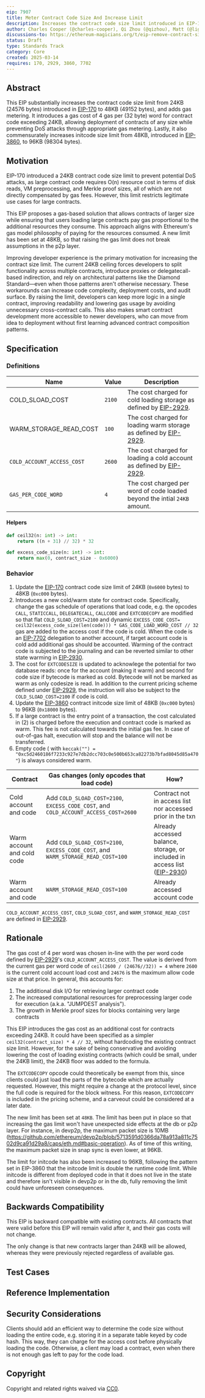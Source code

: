 ```yaml
---
eip: 7907
title: Meter Contract Code Size And Increase Limit
description: Increases the contract code size limit introduced in EIP-170 and adds a gas metering to code loading
author: Charles Cooper (@charles-cooper), Qi Zhou (@qizhou), Matt (@lightclient), Dragan Rakita (@rakita)
discussions-to: https://ethereum-magicians.org/t/eip-remove-contract-size-limit/23156
status: Draft
type: Standards Track
category: Core
created: 2025-03-14
requires: 170, 2929, 3860, 7702
---
```


## Abstract

This EIP substantially increases the contract code size limit from 24KB (24576 bytes) introduced in [EIP-170](./eip-170.md) to 48KB (49152 bytes), and adds gas metering. It introduces a gas cost of 4 gas per (32 byte) word for contract code exceeding 24KB, allowing deployment of contracts of any size while preventing DoS attacks through appropriate gas metering. Lastly, it also commensurately increases initcode size limit from 48KB, introduced in [EIP-3860](./eip-3860.md), to 96KB (98304 bytes).

## Motivation

EIP-170 introduced a 24KB contract code size limit to prevent potential DoS attacks, as large contract code requires O(n) resource cost in terms of disk reads, VM preprocessing, and Merkle proof sizes, all of which are not directly compensated by gas fees. However, this limit restricts legitimate use cases for large contracts.

This EIP proposes a gas-based solution that allows contracts of larger size while ensuring that users loading large contracts pay gas proportional to the additional resources they consume. This approach aligns with Ethereum's gas model philosophy of paying for the resources consumed. A new limit has been set at 48KB, so that raising the gas limit does not break assumptions in the p2p layer.

Improving developer experience is the primary motivation for increasing the contract size limit. The current 24KB ceiling forces developers to split functionality across multiple contracts, introduce proxies or delegatecall-based indirection, and rely on architectural patterns like the Diamond Standard—even when those patterns aren't otherwise necessary. These workarounds can increase code complexity, deployment costs, and audit surface. By raising the limit, developers can keep more logic in a single contract, improving readability and lowering gas usage by avoiding unnecessary cross-contract calls. This also makes smart contract development more accessible to newer developers, who can move from idea to deployment without first learning advanced contract composition patterns.

## Specification

### Definitions

| Name | Value | Description |
| --- | --- | --- |
| COLD_SLOAD_COST | `2100` | The cost charged for cold loading storage as defined by [EIP-2929](./eip-2929.md). |
| WARM_STORAGE_READ_COST | `100` | The cost charged for loading warm storage as defined by [EIP-2929](./eip-2929.md). |
| `COLD_ACCOUNT_ACCESS_COST` | `2600` | The cost charged for loading a cold account as defined by [EIP-2929](./eip-2929.md). |
| `GAS_PER_CODE_WORD` | `4` | The cost charged per word of code loaded beyond the intial `24KB` amount. |

#### Helpers

```python
def ceil32(n: int) -> int:
    return ((n + 31) // 32) * 32

def excess_code_size(n: int) -> int:
    return max(0, contract_size - 0x6000)
```

### Behavior

1. Update the [EIP-170](./eip-170.md) contract code size limit of 24KB (`0x6000` bytes) to 48KB (`0xc000` bytes).
2. Introduces a new cold/warm state for contract code. Specifically, change the gas schedule of operations that load code, e.g. the opcodes `CALL`, `STATICCALL`, `DELEGATECALL`, `CALLCODE` and `EXTCODECOPY` are modified so that flat `COLD_SLOAD_COST=2100` and dynamic `EXCESS_CODE_COST= ceil32(excess_code_size(len(code))) * GAS_CODE_LOAD_WORD_COST // 32` gas are added to the access cost if the code is cold. When the code is an [EIP-7702](./eip-7702.md) delegation to another account, if target account code is cold add additional gas should be accounted. Warming of the contract code is subjected to the journaling and can be reverted similar to other state warming in [EIP-2930](./eip-2930.md).
3. The cost for `EXTCODESIZE` is updated to acknowlege the potential for two database reads: once for the account (making it warm) and second for code size if bytecode is marked as cold. Bytecode will not be marked as warm as only codesize is read. In addition to the current pricing scheme defined under [EIP-2929](./eip-2929.md), the instruction will also be subject to the `COLD_SLOAD_COST=2100` if code is cold.
4. Update the [EIP-3860](./eip-3860.md) contract initcode size limit of 48KB (`0xc000` bytes) to 96KB (`0x18000` bytes).
5. If a large contract is the entry point of a transaction, the cost calculated in (2) is charged before the execution and contract code is marked as warm. This fee is not calculated towards the initial gas fee. In case of out-of-gas halt, execution will stop and the balance will not be transferred.
6. Empty code ( with `keccak("") = "0xc5d2460186f7233c927e7db2dcc703c0e500b653ca82273b7bfad8045d85a470"`) is always considered warm.

| Contract                | Gas changes (only opcodes that load code)                          | How?                                                                                                                       |
| ----------------------- | ------------------------------------------------------------------ | -------------------------------------------------------------------------------------------------------------------------- |
| Cold account and code   | Add `COLD_SLOAD_COST=2100`, `EXCESS_CODE_COST`, and `COLD_ACCOUNT_ACCESS_COST=2600`         | Contract not in access list nor accessed prior in the txn                                                           |
| Warm account and cold code | Add `COLD_SLOAD_COST=2100`, `EXCESS_CODE_COST`, and `WARM_STORAGE_READ_COST=100`         | Already accessed balance, storage, or included in access list ([EIP-2930](./eip-2930.md))                                               |
| Warm account and code | `WARM_STORAGE_READ_COST=100`         | Already accessed account code                                               |

`COLD_ACCOUNT_ACCESS_COST`, `COLD_SLOAD_COST`, and `WARM_STORAGE_READ_COST` are defined in [EIP-2929](./eip-2929.md#parameters).

## Rationale

The gas cost of 4 per word was chosen in-line with the per word code defined by [EIP-2929](./eip-2929.md)'s `COLD_ACCOUNT_ACCESS_COST`. The value is derived from the current gas per word code of `ceil(2600 / (24676//32)) = 4` where `2600` is the current cold account load cost and `24676` is the maximum allow code size at that price. In general, this accounts for:

1. The additional disk I/O for retrieving larger contract code
2. The increased computational resources for preprocessing larger code for execution (a.k.a. "JUMPDEST analysis").
3. The growth in Merkle proof sizes for blocks containing very large contracts

This EIP introduces the gas cost as an additional cost for contracts exceeding 24KB. It could have been specified as a simpler `ceil32(contract_size) * 4 // 32`, without hardcoding the existing contract size limit. However, for the sake of being conservative and avoiding lowering the cost of loading existing contracts (which could be small, under the 24KB limit), the 24KB floor was added to the formula.

The `EXTCODECOPY` opcode could theoretically be exempt from this, since clients could just load the parts of the bytecode which are actually requested. However, this might require a change at the protocol level, since the full code is required for the block witness. For this reason, `EXTCODECOPY` is included in the pricing scheme, and a carveout could be considered at a later date.

The new limit has been set at `48KB`. The limit has been put in place so that increasing the gas limit won't have unexpected side effects at the db or p2p layer. For instance, in devp2p, the maximum packet size is 10MB (<https://github.com/ethereum/devp2p/blob/5713591d0366da78a913a811c7502d9ca91d29a8/caps/eth.md#basic-operation>). As of time of this writing, the maximum packet size in snap sync is even lower, at 96KB.

The limit for initcode has also been increased to 96KB, following the pattern set in EIP-3860 that the initcode limit is double the runtime code limit. While initcode is different from deployed code in that it does not live in the state and therefore isn't visible in devp2p or in the db, fully removing the limit could have unforeseen consequences.

## Backwards Compatibility

This EIP is backward compatible with existing contracts. All contracts that were valid before this EIP will remain valid after it, and their gas costs will not change.

The only change is that new contracts larger than 24KB will be allowed, whereas they were previously rejected regardless of available gas.

## Test Cases

## Reference Implementation

## Security Considerations

Clients should add an efficient way to determine the code size without loading the entire code, e.g. storing it in a separate table keyed by code hash. This way, they can charge for the access cost before physically loading the code. Otherwise, a client may load a contract, even when there is not enough gas left to pay for the code load.

## Copyright

Copyright and related rights waived via [CC0](../LICENSE.md).
